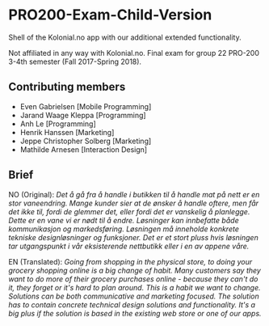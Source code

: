 # PRO200-Exam-Child-Version
Shell of the Kolonial.no app with our additional extended functionality.

Not affiliated in any way with Kolonial.no.
Final exam for group 22 PRO-200 3-4th semester (Fall 2017-Spring 2018).

## Contributing members
* Even Gabrielsen [Mobile Programming]
* Jarand Waage Kleppa [Programming]
* Anh Le [Programming]
* Henrik Hanssen [Marketing]
* Jeppe Christopher Solberg [Marketing]
* Mathilde Arnesen [Interaction Design]

## Brief
NO (Original): *Det å gå fra å handle i butikken til å handle mat på
nett er en stor vaneendring. Mange kunder sier at de
ønsker å handle oftere, men får det ikke til, fordi de
glemmer det, eller fordi det er vanskelig å planlegge.
Dette er en vane vi er nødt til å endre.
Løsninger kan innbefatte både kommunikasjon og
markedsføring. Løsningen må inneholde konkrete
tekniske designløsninger og funksjoner. Det er et stort
pluss hvis løsningen tar utgangspunkt i vår
eksisterende nettbutikk eller i en av appene våre.*

EN (Translated): *Going from shopping in the physical store, 
to doing your grocery shopping online is a big change of habit.
Many customers say they want to do more of their grocery 
purchases online - because they can't do it, they forget 
or it's hard to plan around. This is a habit we want to change. 
Solutions can be both communicative and marketing focused. 
The solution has to contain concrete technical design solutions 
and functionality. It's a big plus if the solution is based 
in the existing web store or one of our apps.*
